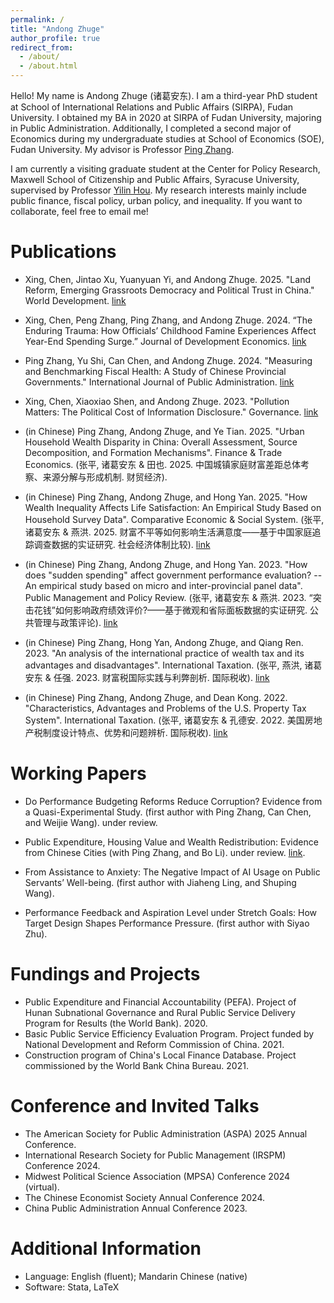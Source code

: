 ```yaml
---
permalink: /
title: "Andong Zhuge"
author_profile: true
redirect_from: 
  - /about/
  - /about.html
---
```


Hello! My name is Andong Zhuge (诸葛安东). I am a third-year PhD student at School of International Relations and Public Affairs (SIRPA), Fudan University. I obtained my BA in 2020 at SIRPA of Fudan University, majoring in Public Administration. Additionally, I completed a second major of Economics during my undergraduate studies at School of Economics (SOE), Fudan University. My advisor is Professor [Ping Zhang](https://faculty.fudan.edu.cn/zhangping1234/zh_CN/index.htm). 

I am currently a visiting graduate student at the Center for Policy Research, Maxwell School of Citizenship and Public Affairs, Syracuse University, supervised by Professor [Yilin Hou](https://www.maxwell.syr.edu/directory/yilin-hou). My research interests mainly include public finance, fiscal policy, urban policy, and inequality. If you want to collaborate, feel free to email me!


Publications
======
- Xing, Chen, Jintao Xu, Yuanyuan Yi, and Andong Zhuge. 2025. "Land Reform, Emerging Grassroots Democracy and Political Trust in China." World Development. [link](https://www.sciencedirect.com/science/article/pii/S0305750X24002626)

- Xing, Chen, Peng Zhang, Ping Zhang, and Andong Zhuge. 2024. “The Enduring Trauma: How Officials’ Childhood Famine Experiences Affect Year-End Spending Surge.” Journal of Development Economics. [link](https://www.sciencedirect.com/science/article/pii/S0304387824001056)

- Ping Zhang, Yu Shi, Can Chen, and Andong Zhuge. 2024. "Measuring and Benchmarking Fiscal Health: A Study of Chinese Provincial Governments." International Journal of Public Administration. [link](https://www.tandfonline.com/doi/abs/10.1080/01900692.2024.2357116)

- Xing, Chen, Xiaoxiao Shen, and Andong Zhuge. 2023. "Pollution Matters: The Political Cost of Information Disclosure." Governance. [link](https://onlinelibrary.wiley.com/doi/10.1111/gove.12847)

- (in Chinese) Ping Zhang, Andong Zhuge, and Ye Tian. 2025. "Urban Household Wealth Disparity in China: Overall Assessment, Source Decomposition, and Formation Mechanisms". Finance & Trade Economics. (张平, 诸葛安东 & 田也. 2025. 中国城镇家庭财富差距总体考察、来源分解与形成机制. 财贸经济).

- (in Chinese) Ping Zhang, Andong Zhuge, and Hong Yan. 2025. "How Wealth Inequality Affects Life Satisfaction: An Empirical Study Based on Household Survey Data". Comparative Economic & Social System. (张平, 诸葛安东 & 燕洪. 2025. 财富不平等如何影响生活满意度——基于中国家庭追踪调查数据的实证研究. 社会经济体制比较). [link](http://dbase.gslib.com.cn:8000/DRCNet.Mirror.Documents.Web/DocAttachments.aspx?AttachmentId=264848)

- (in Chinese) Ping Zhang, Andong Zhuge, and Hong Yan. 2023. "How does "sudden spending" affect government performance evaluation? --An empirical study based on micro and inter-provincial panel data". Public Management and Policy Review. (张平, 诸葛安东 & 燕洪. 2023. “突击花钱”如何影响政府绩效评价?——基于微观和省际面板数据的实证研究. 公共管理与政策评论). [link](http://ggglyzc.ruc.edu.cn/CN/Y2023/V12/I5/31)

- (in Chinese) Ping Zhang, Hong Yan, Andong Zhuge, and Qiang Ren. 2023. "An analysis of the international practice of wealth tax and its advantages and disadvantages". International Taxation. (张平, 燕洪, 诸葛安东 & 任强. 2023. 财富税国际实践与利弊剖析. 国际税收). [link]([https://www.cnki.net/KCMS/detail/detail.aspx?dbcode=CJFD&dbname=CJFDLAST2022&filename=SWSW202203005&uniplatform=OVERSEA&v=ILP8ulJzYGMtGOD924NyvVsdcTHg_59wNAGapXcviT94nEDftq3KPowL4JbOfMeR](https://www.cnki.net/KCMS/detail/detail.aspx?dbcode=CJFD&dbname=CJFDLAST2023&filename=SWSW202309007&uniplatform=OVERSEA&v=1YBSjQSWbNAhjItL8qQqhgsv62_k-gNQ1QDj_SrX8d-F1Ptu82h-NBo_4TGkF86v))

- (in Chinese) Ping Zhang, Andong Zhuge, and Dean Kong. 2022. "Characteristics, Advantages and Problems of the U.S. Property Tax System". International Taxation. (张平, 诸葛安东 & 孔德安. 2022. 美国房地产税制度设计特点、优势和问题辨析. 国际税收). [link](https://www.cnki.net/KCMS/detail/detail.aspx?dbcode=CJFD&dbname=CJFDLAST2022&filename=SWSW202203005&uniplatform=OVERSEA&v=ILP8ulJzYGMtGOD924NyvVsdcTHg_59wNAGapXcviT94nEDftq3KPowL4JbOfMeR)


Working Papers
======
- Do Performance Budgeting Reforms Reduce Corruption? Evidence from a Quasi-Experimental Study. (first author with Ping Zhang, Can Chen, and Weijie Wang). under review.

- Public Expenditure, Housing Value and Wealth Redistribution: Evidence from Chinese Cities (with Ping Zhang, and Bo Li). under review. [link](https://www.researchsquare.com/article/rs-4170967/v1).

- From Assistance to Anxiety: The Negative Impact of AI Usage on Public Servants’ Well-being. (first author with Jiaheng Ling, and Shuping Wang).

- Performance Feedback and Aspiration Level under Stretch Goals: How Target Design Shapes Performance Pressure. (first author with Siyao Zhu).


Fundings and Projects
======                                                                                    
- Public Expenditure and Financial Accountability (PEFA). Project of Hunan Subnational Governance and Rural Public Service Delivery Program for Results (the World Bank). 2020.
- Basic Public Service Efficiency Evaluation Program. Project funded by National Development and Reform Commission of China. 2021.
- Construction program of China's Local Finance Database. Project commissioned by the World Bank China Bureau. 2021.


Conference and Invited Talks
======   
- The American Society for Public Administration (ASPA) 2025 Annual Conference.
- International Research Society for Public Management (IRSPM) Conference 2024.
- Midwest Political Science Association (MPSA) Conference 2024 (virtual).
- The Chinese Economist Society Annual Conference 2024.
- China Public Administration Annual Conference 2023.


Additional Information
======
- Language: English (fluent); Mandarin Chinese (native)
- Software: Stata, LaTeX

